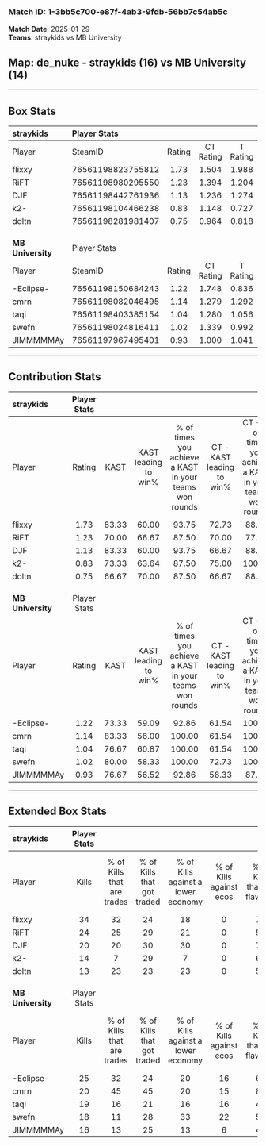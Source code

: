 ### Match ID: 1-3bb5c700-e87f-4ab3-9fdb-56bb7c54ab5c  
**Match Date**: 2025-01-29  
**Teams**: straykids vs MB University  

## **Map**: de_nuke - straykids (16) vs MB University (14)  
---  

## Box Stats  

| **straykids**     | Player Stats      |        |           |          |       |       |       |         |        |      |     |
| :- | :- | :-: | :-: | :-: | :-: | :-: | :-: | :-: | :-: | :-: | :-: |
| Player            | SteamID           | Rating | CT Rating | T Rating | KAST  |  ADR  | Kills | Assists | Deaths | K/D  | HS% |
| flixxy            | 76561198823755812 |  1.73  |   1.504   |  1.988   | 83.33 | 113.8 |  34   |    5    |   17   | 2.00 | 35  |
| RiFT              | 76561198980295550 |  1.23  |   1.394   |  1.204   | 70.00 | 85.3  |  24   |    8    |   19   | 1.26 | 58  |
| DJF               | 76561198442761936 |  1.13  |   1.236   |  1.274   | 83.33 | 80.7  |  20   |   10    |   23   | 0.87 | 30  |
| k2-               | 76561198104466238 |  0.83  |   1.148   |  0.727   | 73.33 | 51.6  |  14   |    6    |   20   | 0.70 | 50  |
| doltn             | 76561198281981407 |  0.75  |   0.964   |  0.818   | 66.67 | 49.5  |  13   |    7    |   20   | 0.65 | 69  |
|                   |                   |        |           |          |       |       |       |         |        |      |     |
|                   |                   |        |           |          |       |       |       |         |        |      |     |
|                   |                   |        |           |          |       |       |       |         |        |      |     |
| **MB University** | Player Stats      |        |           |          |       |       |       |         |        |      |     |
| Player            | SteamID           | Rating | CT Rating | T Rating | KAST  |  ADR  | Kills | Assists | Deaths | K/D  | HS% |
| -Eclipse-         | 76561198150684243 |  1.22  |   1.748   |  0.836   | 73.33 | 85.2  |  25   |    6    |   22   | 1.14 | 36  |
| cmrn              | 76561198082046495 |  1.14  |   1.279   |  1.292   | 83.33 | 79.8  |  20   |    8    |   22   | 0.91 | 65  |
| taqi              | 76561198403385154 |  1.04  |   1.280   |  1.056   | 76.67 | 67.4  |  19   |    3    |   20   | 0.95 | 31  |
| swefn             | 76561198024816411 |  1.02  |   1.339   |  0.992   | 80.00 | 65.5  |  18   |    7    |   21   | 0.86 | 38  |
| JIMMMMMAy         | 76561197967495401 |  0.93  |   1.000   |  1.041   | 76.67 | 65.4  |  16   |    4    |   21   | 0.76 | 68  |
---  

## Contribution Stats  

| **straykids**     | Player Stats |       |                      |                                                        |                           |                                                             |                          |                                                            |
| :- | :-: | :-: | :-: | :-: | :-: | :-: | :-: | :-: |
| Player            |    Rating    | KAST  | KAST leading to win% | % of times you achieve a KAST in your teams won rounds | CT - KAST leading to win% | CT - % of times you achieve a KAST in your teams won rounds | T - KAST leading to win% | T - % of times you achieve a KAST in your teams won rounds |
| flixxy            |     1.73     | 83.33 |        60.00         |                         93.75                          |           72.73           |                            88.89                            |          50.00           |                           100.00                           |
| RiFT              |     1.23     | 70.00 |        66.67         |                         87.50                          |           70.00           |                            77.78                            |          63.64           |                           100.00                           |
| DJF               |     1.13     | 83.33 |        60.00         |                         93.75                          |           66.67           |                            88.89                            |          53.85           |                           100.00                           |
| k2-               |     0.83     | 73.33 |        63.64         |                         87.50                          |           75.00           |                           100.00                            |          50.00           |                           71.43                            |
| doltn             |     0.75     | 66.67 |        70.00         |                         87.50                          |           66.67           |                            88.89                            |          75.00           |                           85.71                            |
|                   |              |       |                      |                                                        |                           |                                                             |                          |                                                            |
|                   |              |       |                      |                                                        |                           |                                                             |                          |                                                            |
|                   |              |       |                      |                                                        |                           |                                                             |                          |                                                            |
| **MB University** | Player Stats |       |                      |                                                        |                           |                                                             |                          |                                                            |
| Player            |    Rating    | KAST  | KAST leading to win% | % of times you achieve a KAST in your teams won rounds | CT - KAST leading to win% | CT - % of times you achieve a KAST in your teams won rounds | T - KAST leading to win% | T - % of times you achieve a KAST in your teams won rounds |
| -Eclipse-         |     1.22     | 73.33 |        59.09         |                         92.86                          |           61.54           |                           100.00                            |          55.56           |                           83.33                            |
| cmrn              |     1.14     | 83.33 |        56.00         |                         100.00                         |           61.54           |                           100.00                            |          50.00           |                           100.00                           |
| taqi              |     1.04     | 76.67 |        60.87         |                         100.00                         |           61.54           |                           100.00                            |          60.00           |                           100.00                           |
| swefn             |     1.02     | 80.00 |        58.33         |                         100.00                         |           72.73           |                           100.00                            |          46.15           |                           100.00                           |
| JIMMMMMAy         |     0.93     | 76.67 |        56.52         |                         92.86                          |           58.33           |                            87.50                            |          54.55           |                           100.00                           |
---  

## Extended Box Stats  

| **straykids**     | Player Stats |                            |                            |                                    |                         |                              |                                 |        |                             |                                     |                          |                               |                            |
| :- | :-: | :-: | :-: | :-: | :-: | :-: | :-: | :-: | :-: | :-: | :-: | :-: | :-: |
| Player            |    Kills     | % of Kills that are trades | % of Kills that got traded | % of Kills against a lower economy | % of Kills against ecos | % of Kills that are flawless | % of Kills that are close duels | Deaths | % of Deaths that get traded | % of Deaths against a lower economy | % of Deaths against ecos | % of Deaths that are flawless | % of Deaths that are close |
| flixxy            |      34      |             32             |             24             |                 18                 |            0            |              71              |                3                |   17   |             12              |                 12                  |            0             |              59               |             12             |
| RiFT              |      24      |             25             |             29             |                 21                 |            0            |              54              |                8                |   19   |             21              |                 21                  |            0             |              68               |             0              |
| DJF               |      20      |             20             |             30             |                 30                 |            0            |              70              |               10                |   23   |             30              |                 13                  |            0             |              43               |             0              |
| k2-               |      14      |             7              |             29             |                 7                  |            0            |              64              |                0                |   20   |             30              |                 15                  |            0             |              55               |             15             |
| doltn             |      13      |             23             |             23             |                 23                 |            0            |              54              |                8                |   20   |             40              |                 20                  |            0             |              65               |             0              |
|                   |              |                            |                            |                                    |                         |                              |                                 |        |                             |                                     |                          |                               |                            |
|                   |              |                            |                            |                                    |                         |                              |                                 |        |                             |                                     |                          |                               |                            |
|                   |              |                            |                            |                                    |                         |                              |                                 |        |                             |                                     |                          |                               |                            |
| **MB University** | Player Stats |                            |                            |                                    |                         |                              |                                 |        |                             |                                     |                          |                               |                            |
| Player            |    Kills     | % of Kills that are trades | % of Kills that got traded | % of Kills against a lower economy | % of Kills against ecos | % of Kills that are flawless | % of Kills that are close duels | Deaths | % of Deaths that get traded | % of Deaths against a lower economy | % of Deaths against ecos | % of Deaths that are flawless | % of Deaths that are close |
| -Eclipse-         |      25      |             32             |             24             |                 20                 |           16            |              60              |                4                |   22   |             18              |                 18                  |            9             |              59               |             5              |
| cmrn              |      20      |             45             |             45             |                 20                 |           15            |              80              |               10                |   22   |             23              |                  9                  |            0             |              59               |             9              |
| taqi              |      19      |             16             |             21             |                 16                 |           16            |              47              |                5                |   20   |             35              |                 10                  |            0             |              70               |             10             |
| swefn             |      18      |             11             |             28             |                 33                 |           22            |              56              |                6                |   21   |             38              |                 14                  |            5             |              67               |             5              |
| JIMMMMMAy         |      16      |             13             |             25             |                 13                 |            6            |              44              |                0                |   21   |             24              |                 10                  |            0             |              67               |             0              |
